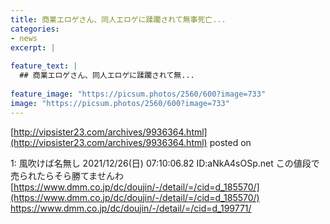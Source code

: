 ```yaml
---
title: 商業エロゲさん、同人エロゲに蹂躙されて無事死亡...
categories:
- news
excerpt: |
  
feature_text: |
  ## 商業エロゲさん、同人エロゲに蹂躙されて無...
  
feature_image: "https://picsum.photos/2560/600?image=733"
image: "https://picsum.photos/2560/600?image=733"
---
```


[http://vipsister23.com/archives/9936364.html](http://vipsister23.com/archives/9936364.html)
posted on 

<!--more-->

1: 風吹けば名無し 2021/12/26(日) 07:10:06.82 ID:aNkA4sOSp.net この値段で売られたらそら勝てませんわ [https://www.dmm.co.jp/dc/doujin/-/detail/=/cid=d_185570/](https://www.dmm.co.jp/dc/doujin/-/detail/=/cid=d_185570/) https://www.dmm.co.jp/dc/doujin/-/detail/=/cid=d_199771/
